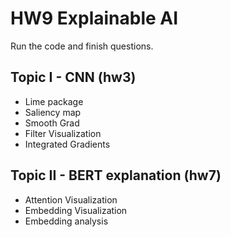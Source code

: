 # HW9 Explainable AI
Run the code and finish questions.
## Topic I - CNN (hw3)
 - Lime package
 - Saliency map
 - Smooth Grad
 - Filter Visualization
 - Integrated Gradients

## Topic II - BERT explanation (hw7)
 - Attention Visualization
 - Embedding Visualization
 - Embedding analysis